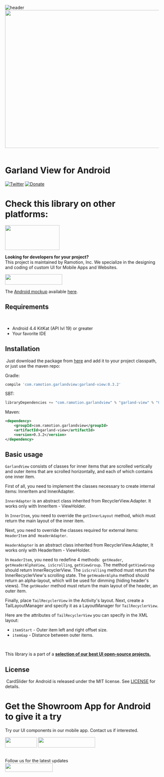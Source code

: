 ![header](./header.png)
<img src="https://github.com/Ramotion/garland-view-android/blob/master/preview.gif" width="600" height="450" />
<br><br/>

# Garland View for Android
[![Twitter](https://img.shields.io/badge/Twitter-@Ramotion-blue.svg?style=flat)](http://twitter.com/Ramotion)
[![Donate](https://img.shields.io/badge/Donate-PayPal-blue.svg)](https://paypal.me/Ramotion)

# Check this library on other platforms:
<a href="https://github.com/Ramotion/garland-view">
<img src="https://github.com/ramotion/navigation-stack/raw/master/Swift@2x.png" width="178" height="81"></a>

**Looking for developers for your project?**<br>
This project is maintained by Ramotion, Inc. We specialize in the designing and coding of custom UI for Mobile Apps and Websites.


<a href="https://dev.ramotion.com/?utm_source=gthb&utm_medium=special&utm_campaign=garland-view-android-contact-us"> 
<img src="https://github.com/ramotion/gliding-collection/raw/master/contact_our_team@2x.png" width="187" height="34"></a> <br>


The [Android mockup](https://store.ramotion.com?utm_source=gthb&utm_medium=special&utm_campaign=garland-view-android) available [here](hhttps://store.ramotion.com/product/samsung-galaxy-s7-edge-mockups?utm_source=gthb&utm_medium=special&utm_campaign=garland-view-android).

## Requirements
​
- Android 4.4 KitKat (API lvl 19) or greater
- Your favorite IDE

## Installation
​
Just download the package from [here](http://central.maven.org/maven2/com/ramotion/garlandview/garland-view/0.3.2/garland-view-0.3.2.aar) and add it to your project classpath, or just use the maven repo:

Gradle:
```groovy
compile 'com.ramotion.garlandview:garland-view:0.3.2'
```
SBT:
```scala
libraryDependencies += "com.ramotion.garlandview" % "garland-view" % "0.3.2"
```
Maven:
```xml
<dependency>
    <groupId>com.ramotion.garlandview</groupId>
    <artifactId>garland-view</artifactId>
    <version>0.3.2</version>
</dependency>
```


## Basic usage

`GarlandView` consists of classes for inner items that are scrolled vertically
and outer items that are scrolled horizontally, and each of which contains
one inner item.

First of all, you need to implement the classes necessary to create internal items: InnerItem and InnerAdapter.

`InnerAdapter` is an abstract class inherited from RecyclerView.Adapter.
It works only with InnerItem - ViewHolder.

In `InnerItem`, you need to override the `getInnerLayout` method, which must return
the main layout of the inner item.

Next, you need to override the classes required for external items: `HeaderItem` and` HeaderAdapter`.

`HeaderAdapter` is an abstract class inherited from RecyclerView.Adapter,
It works only with HeaderItem - ViewHolder.

In `HeaderItem`, you need to redefine 4 methods:` getHeader`, `getHeaderAlphaView`,` isScrolling`, `getViewGroup`.
The method `getViewGroup` should return InnerRecyclerView.
The `isScrolling` method must return the InnerRecyclerView's scrolling state.
The `getHeaderAlpha` method should return an alpha-layout, which will be used for dimming (hiding header's views).
The `getHeader` method must return the main layout of the header, an outer item.

Finally, place `TailRecyclerView` in the Activity's layout. Next, create a TailLayoutManager and
specify it as a LayoutManager for `TailRecyclerView`.

Here are the attributes of `TailRecyclerView` you can specify in the XML layout:
* `itemStart` - Outer item left and right offset size.
* `itemGap` -  Distance between outer items.

<br>

This library is a part of a <a href="https://github.com/Ramotion/android-ui-animation-components-and-libraries"><b>selection of our best UI open-source projects.</b></a>

## License
​
CardSlider for Android is released under the MIT license.
See [LICENSE](./LICENSE.md) for details.

# Get the Showroom App for Android to give it a try
Try our UI components in our mobile app. Contact us if interested.

<a href="https://play.google.com/store/apps/details?id=com.ramotion.showroom" >
<img src="https://raw.githubusercontent.com/Ramotion/react-native-circle-menu/master/google_play@2x.png" width="104" height="34"></a>
<a href="https://dev.ramotion.com/?utm_source=gthb&utm_medium=special&utm_campaign=garland-view-android-contact-us"> 
<img src="https://github.com/ramotion/gliding-collection/raw/master/contact_our_team@2x.png" width="187" height="34"></a>
<br>
<br>

Follow us for the latest updates<br>
<a href="https://goo.gl/rPFpid" >
<img src="https://i.imgur.com/ziSqeSo.png/" width="156" height="28"></a>
